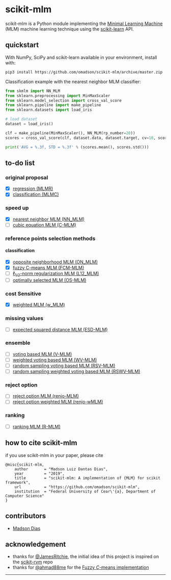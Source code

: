 # scikit-mlm
scikit-mlm is a Python module implementing the [Minimal Learning Machine][1] (MLM) machine learning technique using the [scikit-learn][2] API.

## quickstart
With NumPy, SciPy and scikit-learn available in your environment, install with:
```
pip3 install https://github.com/omadson/scikit-mlm/archive/master.zip
```

Classification example with the nearest neighbor MLM classifier:
```Python
from skmlm import NN_MLM
from sklearn.preprocessing import MinMaxScaler
from sklearn.model_selection import cross_val_score
from sklearn.pipeline import make_pipeline
from sklearn.datasets import load_iris

# load dataset
dataset = load_iris()

clf = make_pipeline(MinMaxScaler(), NN_MLM(rp_number=20))
scores = cross_val_score(clf, dataset.data, dataset.target, cv=10, scoring='accuracy')

print('AVG = %.3f, STD = %.3f' % (scores.mean(), scores.std()))
```

## to-do list
### original proposal
 - [x] [regression (MLMR)](https://doi.org/10.1016/j.neucom.2014.11.073)
 - [x] [classification (MLMC)](https://doi.org/10.1016/j.neucom.2014.11.073)

### speed up
 - [x] [nearest neighbor MLM (NN_MLM)](https://link.springer.com/article/10.1007%2Fs11063-017-9587-5#Sec9)
 - [ ] [cubic equation MLM (C-MLM)](https://link.springer.com/article/10.1007%2Fs11063-017-9587-5#Sec10)

### reference points selection methods
#### classification
 - [x] [opposite neighborhood MLM (ON_MLM)](https://www.elen.ucl.ac.be/Proceedings/esann/esannpdf/es2018-198.pdf)
 - [x] [fuzzy C-means MLM (FCM-MLM)](https://doi.org/10.1007/978-3-319-95312-0_34)
 - [ ] [&ell;<sub>1/2</sub>-norm regularization MLM (L12_MLM)](https://doi.org/10.1109/BRACIS.2018.00043)
 - [ ] [optimally selected MLM (OS-MLM)](https://doi.org/10.1007/978-3-030-03493-1_70)

<!-- #### regression
 - [ ] [regularized M-FOCUSS MLM (RMF_MLM)]() -->

### cost Sensitive
 - [x] [weighted MLM (w_MLM)](https://doi.org/10.1007/978-3-319-26532-2_61)

### missing values
 - [ ] [expected squared distance MLM (ESD-MLM)](https://doi.org/10.1007/978-3-319-26532-2_62)

### ensemble
 - [ ] [voting based MLM (V-MLM)](https://link.springer.com/article/10.1007%2Fs11063-017-9587-5#Sec11)
 - [ ] [weighted voting based MLM (WV-MLM)](https://link.springer.com/article/10.1007%2Fs11063-017-9587-5#Sec11)
 - [ ] [random sampling voting based MLM (RSV-MLM)](https://link.springer.com/article/10.1007%2Fs11063-017-9587-5#Sec11)
 - [ ] [random sampling weighted voting based MLM (RSWV-MLM)](https://link.springer.com/article/10.1007%2Fs11063-017-9587-5#Sec11)

### reject option
 - [ ] [reject option MLM (renjo-MLM)](https://doi.org/10.1109/BRACIS.2016.078)
 - [ ] [reject option weighted MLM (renjo-wMLM)](https://doi.org/10.1109/BRACIS.2016.078)

### ranking
 - [ ] [ranking MLM (R-MLM)](https://doi.org/10.1109/BRACIS.2015.39)

## how to cite scikit-mlm
if you use scikit-mlm in your paper, please cite
```
@misc{scikit-mlm,
    author       = "Madson Luiz Dantas Dias",
    year         = "2019",
    title        = "scikit-mlm: A implementation of {MLM} for scikit framework",
    url          = "https://github.com/omadson/scikit-mlm",
    institution  = "Federal University of Cear\'{a}, Department of Computer Science" 
}
```

## contributors
 - [Madson Dias](https://github.com/omadson)

## acknowledgement
 - thanks for [@JamesRitchie](https://github.com/JamesRitchie), the initial idea of this project is inspired on the [scikit-rvm](https://github.com/JamesRitchie/scikit-rvm) repo
 - thanks for [@ahmad88me](https://github.com/ahmad88me) for the [Fuzzy *C*-means implementation](https://github.com/oeg-upm/fuzzy-c-means)

---




[1]: https://doi.org/10.1016/j.neucom.2014.11.073
[2]: http://scikit-learn.org/
[3]: https://doi.org/10.1007/s11063-017-9587-5#
